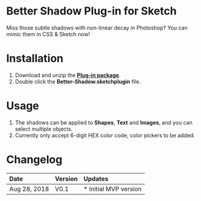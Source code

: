 # Better Shadow Plug-in for Sketch
Miss those subtle shadows with non-linear decay in Photoshop? You can mimic them in CSS & Sketch now!

# Installation
1. Download and unzip the [**Plug-in package**](https://github.com/JJYing/Sketch-Better-Shadow/raw/master/Releases/Better-Shadow-Latest.zip).
2. Double click the **Better-Shadow.sketchplugin** file.

# Usage
1. The shadows can be applied to **Shapes**, **Text** and **Images**, and you can select multiple objects.
2. Currently only accept 6-digit HEX color code, color pickers to be added.

# Changelog
| Date | Version | Updates |
|:--|:--|:--|
| Aug 28, 2018 | V0.1 | * Initial MVP version |
